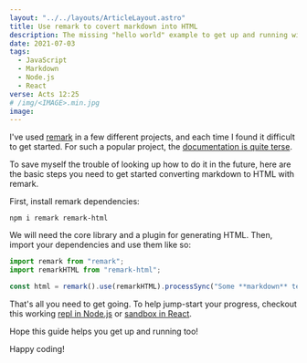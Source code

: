```yaml
---
layout: "../../layouts/ArticleLayout.astro"
title: Use remark to covert markdown into HTML
description: The missing "hello world" example to get up and running with remark
date: 2021-07-03
tags:
  - JavaScript
  - Markdown
  - Node.js
  - React
verse: Acts 12:25
# /img/<IMAGE>.min.jpg
image:
---
```


I've used [remark](https://npm.im/remark) in a few different projects, and each time I found it difficult to get started. For such a popular project, the [documentation is quite terse](https://remark.js.org/).

To save myself the trouble of looking up how to do it in the future, here are the basic steps you need to get started converting markdown to HTML with remark.

First, install remark dependencies:

```
npm i remark remark-html
```

We will need the core library and a plugin for generating HTML. Then, import your dependencies and use them like so:

```js
import remark from "remark";
import remarkHTML from "remark-html";

const html = remark().use(remarkHTML).processSync("Some **markdown** text");
```

That's all you need to get going. To help jump-start your progress, checkout this working [repl in Node.js](https://replit.com/@SeanMcP/remark-example#index.js) or [sandbox in React](https://codesandbox.io/s/react-remark-example-kofy0).

Hope this guide helps you get up and running too!

Happy coding!
